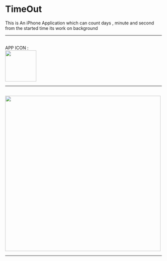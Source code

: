 # TimeOut
This is An iPhone Application which can count days , minute and second from the started time its work on background
<hr>
<br>
 APP ICON : <br>
 <img src="https://github.com/RajendraPandit1/TimeOut/assets/75786029/a1db86b4-06c5-4936-9997-88fc79a567c2" height="100">
 <hr>
  <br>
<img src="https://github.com/RajendraPandit1/TimeOut/assets/75786029/5d25116c-94e0-46aa-9fd5-8fbcd1f51f44" height="500">
<hr>
